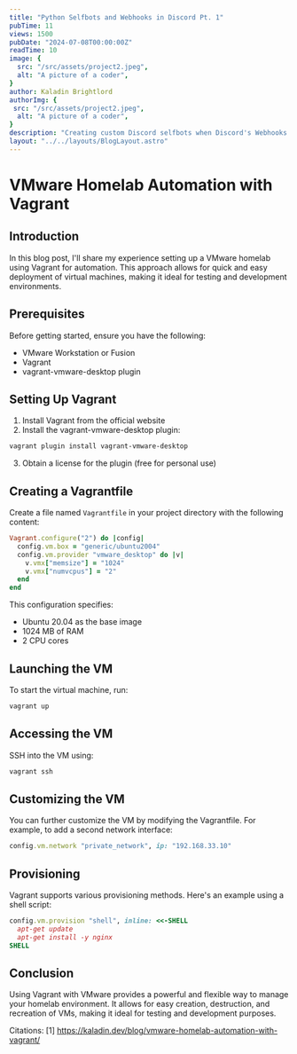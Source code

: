 ```yaml
---
title: "Python Selfbots and Webhooks in Discord Pt. 1"
pubTime: 11
views: 1500
pubDate: "2024-07-08T00:00:00Z"
readTime: 10
image: {
  src: "/src/assets/project2.jpeg",
  alt: "A picture of a coder",
}
author: Kaladin Brightlord
authorImg: {
 src: "/src/assets/project2.jpeg",
  alt: "A picture of a coder",
}
description: "Creating custom Discord selfbots when Discord's Webhooks aren't enough. With a dash of Python and a dab of Chrome Dev tools. Creating custom Discord selfbots when Discord's Webhooks aren't enough. With a dash of Python and a dab of Chrome Dev tools."
layout: "../../layouts/BlogLayout.astro"
---
```


# VMware Homelab Automation with Vagrant

## Introduction

In this blog post, I'll share my experience setting up a VMware homelab using Vagrant for automation. This approach allows for quick and easy deployment of virtual machines, making it ideal for testing and development environments.

## Prerequisites

Before getting started, ensure you have the following:

- VMware Workstation or Fusion
- Vagrant
- vagrant-vmware-desktop plugin

## Setting Up Vagrant

1. Install Vagrant from the official website
2. Install the vagrant-vmware-desktop plugin:

```bash
vagrant plugin install vagrant-vmware-desktop
```

3. Obtain a license for the plugin (free for personal use)

## Creating a Vagrantfile

Create a file named `Vagrantfile` in your project directory with the following content:

```ruby
Vagrant.configure("2") do |config|
  config.vm.box = "generic/ubuntu2004"
  config.vm.provider "vmware_desktop" do |v|
    v.vmx["memsize"] = "1024"
    v.vmx["numvcpus"] = "2"
  end
end
```

This configuration specifies:
- Ubuntu 20.04 as the base image
- 1024 MB of RAM
- 2 CPU cores

## Launching the VM

To start the virtual machine, run:

```bash
vagrant up
```

## Accessing the VM

SSH into the VM using:

```bash
vagrant ssh
```

## Customizing the VM

You can further customize the VM by modifying the Vagrantfile. For example, to add a second network interface:

```ruby
config.vm.network "private_network", ip: "192.168.33.10"
```

## Provisioning

Vagrant supports various provisioning methods. Here's an example using a shell script:

```ruby
config.vm.provision "shell", inline: <<-SHELL
  apt-get update
  apt-get install -y nginx
SHELL
```

## Conclusion

Using Vagrant with VMware provides a powerful and flexible way to manage your homelab environment. It allows for easy creation, destruction, and recreation of VMs, making it ideal for testing and development purposes.

Citations:
[1] https://kaladin.dev/blog/vmware-homelab-automation-with-vagrant/